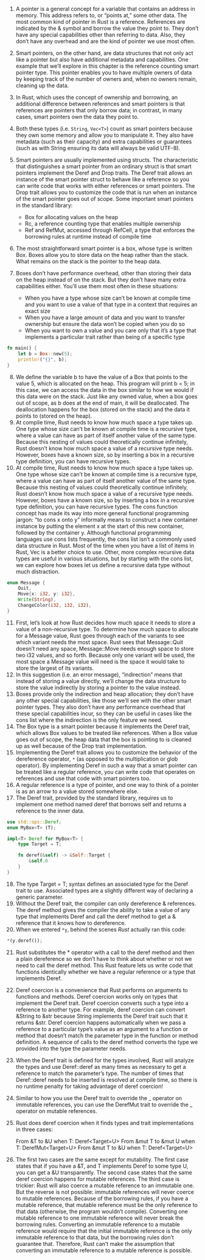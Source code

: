 1. A pointer is a general concept for a variable that contains an address in memory. This address refers to, or “points at,” some other data. The most common kind of pointer in Rust is a reference. References are indicated by the & symbol and borrow the value they point to. They don’t have any special capabilities other than referring to data. Also, they don’t have any overhead and are the kind of pointer we use most often.
2. Smart pointers, on the other hand, are data structures that not only act like a pointer but also have additional metadata and capabilities. One example that we’ll explore in this chapter is the reference counting smart pointer type. This pointer enables you to have multiple owners of data by keeping track of the number of owners and, when no owners remain, cleaning up the data.
3. In Rust, which uses the concept of ownership and borrowing, an additional difference between references and smart pointers is that references are pointers that only borrow data; in contrast, in many cases, smart pointers own the data they point to.
4. Both these types (i.e. `String`, `Vec<T>`) count as smart pointers because they own some memory and allow you to manipulate it. They also have metadata (such as their capacity) and extra capabilities or guarantees (such as with String ensuring its data will always be valid UTF-8).
5. Smart pointers are usually implemented using structs. The characteristic that distinguishes a smart pointer from an ordinary struct is that smart pointers implement the Deref and Drop traits. The Deref trait allows an instance of the smart pointer struct to behave like a reference so you can write code that works with either references or smart pointers. The Drop trait allows you to customize the code that is run when an instance of the smart pointer goes out of scope. Some important smart pointers in the standard library:

    - Box<T> for allocating values on the heap
    - Rc<T>, a reference counting type that enables multiple ownership
    - Ref<T> and RefMut<T>, accessed through RefCell<T>, a type that enforces the borrowing rules at runtime instead of compile time

6. The most straightforward smart pointer is a box, whose type is written Box<T>. Boxes allow you to store data on the heap rather than the stack. What remains on the stack is the pointer to the heap data.
7. Boxes don’t have performance overhead, other than storing their data on the heap instead of on the stack. But they don’t have many extra capabilities either. You’ll use them most often in these situations:

    - When you have a type whose size can’t be known at compile time and you want to use a value of that type in a context that requires an exact size
    - When you have a large amount of data and you want to transfer ownership but ensure the data won’t be copied when you do so
    - When you want to own a value and you care only that it’s a type that implements a particular trait rather than being of a specific type

```rust
fn main() {
    let b = Box::new(5);
    println!("{}", b);
}
```

8. We define the variable b to have the value of a Box that points to the value 5, which is allocated on the heap. This program will print b = 5; in this case, we can access the data in the box similar to how we would if this data were on the stack. Just like any owned value, when a box goes out of scope, as b does at the end of main, it will be deallocated. The deallocation happens for the box (stored on the stack) and the data it points to (stored on the heap).
9. At compile time, Rust needs to know how much space a type takes up. One type whose size can’t be known at compile time is a recursive type, where a value can have as part of itself another value of the same type. Because this nesting of values could theoretically continue infinitely, Rust doesn’t know how much space a value of a recursive type needs. However, boxes have a known size, so by inserting a box in a recursive type definition, you can have recursive types.
10. At compile time, Rust needs to know how much space a type takes up. One type whose size can’t be known at compile time is a recursive type, where a value can have as part of itself another value of the same type. Because this nesting of values could theoretically continue infinitely, Rust doesn’t know how much space a value of a recursive type needs. However, boxes have a known size, so by inserting a box in a recursive type definition, you can have recursive types. The cons function concept has made its way into more general functional programming jargon: “to cons x onto y” informally means to construct a new container instance by putting the element x at the start of this new container, followed by the container y. Although functional programming languages use cons lists frequently, the cons list isn’t a commonly used data structure in Rust. Most of the time when you have a list of items in Rust, Vec<T> is a better choice to use. Other, more complex recursive data types are useful in various situations, but by starting with the cons list, we can explore how boxes let us define a recursive data type without much distraction.

```rust
enum Message {
    Quit,
    Move{x: i32, y: i32},
    Write(String),
    ChangeColor(i32, i32, i32),
}
```

11. First, let’s look at how Rust decides how much space it needs to store a value of a non-recursive type. To determine how much space to allocate for a Message value, Rust goes through each of the variants to see which variant needs the most space. Rust sees that Message::Quit doesn’t need any space, Message::Move needs enough space to store two i32 values, and so forth. Because only one variant will be used, the most space a Message value will need is the space it would take to store the largest of its variants.
12. In this suggestion (i.e. an error message), “indirection” means that instead of storing a value directly, we’ll change the data structure to store the value indirectly by storing a pointer to the value instead.
13. Boxes provide only the indirection and heap allocation; they don’t have any other special capabilities, like those we’ll see with the other smart pointer types. They also don’t have any performance overhead that these special capabilities incur, so they can be useful in cases like the cons list where the indirection is the only feature we need.
14. The Box<T> type is a smart pointer because it implements the Deref trait, which allows Box<T> values to be treated like references. When a Box<T> value goes out of scope, the heap data that the box is pointing to is cleaned up as well because of the Drop trait implementation.
15. Implementing the Deref trait allows you to customize the behavior of the dereference operator, `*` (as opposed to the multiplication or glob operator). By implementing Deref in such a way that a smart pointer can be treated like a regular reference, you can write code that operates on references and use that code with smart pointers too.
16. A regular reference is a type of pointer, and one way to think of a pointer is as an arrow to a value stored somewhere else.
17. The Deref trait, provided by the standard library, requires us to implement one method named deref that borrows self and returns a reference to the inner data.

```rust
use std::ops::Deref;
enum MyBox<T> (T);

impl<T> Deref for MyBox<T> {
    type Target = T;

    fn deref(&self) -> &Self::Target {
        &self.0
    }
}
```

18. The type Target = T; syntax defines an associated type for the Deref trait to use. Associated types are a slightly different way of declaring a generic parameter.
19. Without the Deref trait, the compiler can only dereference & references. The deref method gives the compiler the ability to take a value of any type that implements Deref and call the deref method to get a & reference that it knows how to dereference.
20. When we entered `*y`, behind the scenes _Rust_ actually ran this code:

```rust
*(y.deref());
```

21. Rust substitutes the \* operator with a call to the deref method and then a plain dereference so we don’t have to think about whether or not we need to call the deref method. This Rust feature lets us write code that functions identically whether we have a regular reference or a type that implements Deref.
22. Deref coercion is a convenience that Rust performs on arguments to functions and methods. Deref coercion works only on types that implement the Deref trait. Deref coercion converts such a type into a reference to another type. For example, deref coercion can convert &String to &str because String implements the Deref trait such that it returns &str. Deref coercion happens automatically when we pass a reference to a particular type’s value as an argument to a function or method that doesn’t match the parameter type in the function or method definition. A sequence of calls to the deref method converts the type we provided into the type the parameter needs.
23. When the Deref trait is defined for the types involved, Rust will analyze the types and use Deref::deref as many times as necessary to get a reference to match the parameter’s type. The number of times that Deref::deref needs to be inserted is resolved at compile time, so there is no runtime penalty for taking advantage of deref coercion!
24. Similar to how you use the Deref trait to override the _ operator on immutable references, you can use the DerefMut trait to override the _ operator on mutable references.
25. Rust does deref coercion when it finds types and trait implementations in three cases:

    From &T to &U when T: Deref<Target=U>
    From &mut T to &mut U when T: DerefMut<Target=U>
    From &mut T to &U when T: Deref<Target=U>

26. The first two cases are the same except for mutability. The first case states that if you have a &T, and T implements Deref to some type U, you can get a &U transparently. The second case states that the same deref coercion happens for mutable references. The third case is trickier: Rust will also coerce a mutable reference to an immutable one. But the reverse is not possible: immutable references will never coerce to mutable references. Because of the borrowing rules, if you have a mutable reference, that mutable reference must be the only reference to that data (otherwise, the program wouldn’t compile). Converting one mutable reference to one immutable reference will never break the borrowing rules. Converting an immutable reference to a mutable reference would require that the initial immutable reference is the only immutable reference to that data, but the borrowing rules don’t guarantee that. Therefore, Rust can’t make the assumption that converting an immutable reference to a mutable reference is possible.
